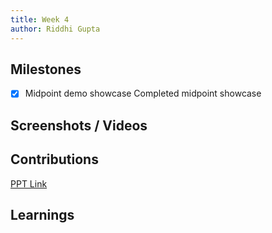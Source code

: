 ```yaml
---
title: Week 4
author: Riddhi Gupta
---
```


## Milestones

- [x] Midpoint demo showcase
      Completed midpoint showcase

## Screenshots / Videos

## Contributions
[PPT Link](https://www.canva.com/design/DAFpu0fLqL4/TJfBHOk0Vg9Q2LnHv_4sWg/edit?utm_content=DAFpu0fLqL4&utm_campaign=designshare&utm_medium=link2&utm_source=sharebutton)

## Learnings

